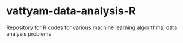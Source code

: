 # vattyam-data-analysis-R
Repository for R  codes for various machine learning algorithms, data analysis problems 
